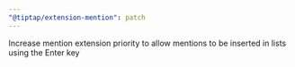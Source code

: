 ```yaml
---
"@tiptap/extension-mention": patch
---
```


Increase mention extension priority to allow mentions to be inserted in lists using the Enter key
